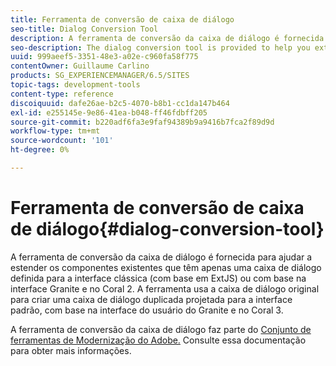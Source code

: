 ```yaml
---
title: Ferramenta de conversão de caixa de diálogo
seo-title: Dialog Conversion Tool
description: A ferramenta de conversão da caixa de diálogo é fornecida para ajudá-lo a estender os componentes existentes que têm apenas uma caixa de diálogo definida para a interface clássica
seo-description: The dialog conversion tool is provided to help you extend existing components that only have a dialog defined for the classic UI
uuid: 999aeef5-3351-48e3-a02e-c960fa58f775
contentOwner: Guillaume Carlino
products: SG_EXPERIENCEMANAGER/6.5/SITES
topic-tags: development-tools
content-type: reference
discoiquuid: dafe26ae-b2c5-4070-b8b1-cc1da147b464
exl-id: e255145e-9e86-41ea-b048-ff46fdbff205
source-git-commit: b220adf6fa3e9faf94389b9a9416b7fca2f89d9d
workflow-type: tm+mt
source-wordcount: '101'
ht-degree: 0%

---
```


# Ferramenta de conversão de caixa de diálogo{#dialog-conversion-tool}

A ferramenta de conversão da caixa de diálogo é fornecida para ajudar a estender os componentes existentes que têm apenas uma caixa de diálogo definida para a interface clássica (com base em ExtJS) ou com base na interface Granite e no Coral 2. A ferramenta usa a caixa de diálogo original para criar uma caixa de diálogo duplicada projetada para a interface padrão, com base na interface do usuário do Granite e no Coral 3.

A ferramenta de conversão da caixa de diálogo faz parte do [Conjunto de ferramentas de Modernização do Adobe.](modernization-tools.md) Consulte essa documentação para obter mais informações.
